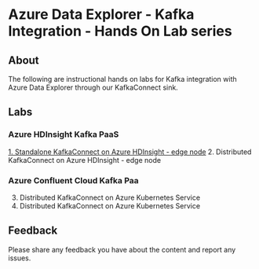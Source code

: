 # Azure Data Explorer - Kafka Integration - Hands On Lab series


## About
The following are instructional hands on labs for Kafka integration with Azure Data Explorer through our KafkaConnect sink.

## Labs
### Azure HDInsight Kafka PaaS
[1.  Standalone KafkaConnect on Azure HDInsight - edge node](hdi-standalone-nonesp/README.md)
2.  Distributed KafkaConnect on Azure HDInsight - edge node
### Azure Confluent Cloud Kafka Paa
3.  Distributed KafkaConnect on Azure Kubernetes Service
4.  Distributed KafkaConnect on Azure Kubernetes Service

## Feedback
Please share any feedback you have about the content and report any issues.


